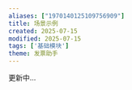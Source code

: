 ```yaml
---
aliases: ["1970140125109756909"]
title: 场景示例
created: 2025-07-15
modified: 2025-07-15
tags: ['基础模块']
theme: 发票助手
---
```


更新中...